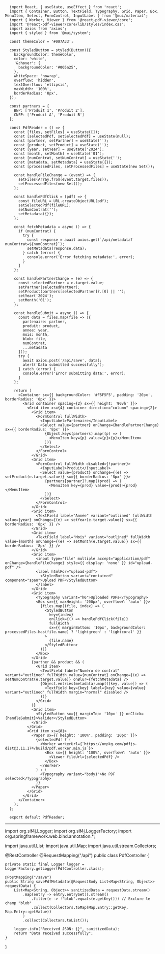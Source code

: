       import React, { useState, useEffect } from 'react';
      import { Container, Button, TextField, Typography, Grid, Paper, Box, MenuItem, Select, FormControl, InputLabel } from '@mui/material';
      import { Worker, Viewer } from '@react-pdf-viewer/core';
      import '@react-pdf-viewer/core/lib/styles/index.css';
      import axios from 'axios';
      import { styled } from '@mui/system';
      
      const themeColor = '#007A33';
      
      const StyledButton = styled(Button)({
        backgroundColor: themeColor,
        color: 'white',
        '&:hover': {
          backgroundColor: '#005a25',
        },
        whiteSpace: 'nowrap',
        overflow: 'hidden',
        textOverflow: 'ellipsis',
        maxWidth: '100%',
        borderRadius: '8px',
      });
      
      const partners = {
        BNP: ['Produit 1', 'Produit 2'],
        CNEP: ['Produit A', 'Produit B']
      };
      
      const PdfReader = () => {
        const [files, setFiles] = useState([]);
        const [selectedPdf, setSelectedPdf] = useState(null);
        const [partner, setPartner] = useState('');
        const [product, setProduct] = useState('');
        const [year, setYear] = useState('2024');
        const [month, setMonth] = useState('01');
        const [numContrat, setNumContrat] = useState('');
        const [metadata, setMetadata] = useState({});
        const [processedFiles, setProcessedFiles] = useState(new Set());
      
        const handleFileChange = (event) => {
          setFiles(Array.from(event.target.files));
          setProcessedFiles(new Set());
        };
      
        const handlePdfClick = (pdf) => {
          const fileURL = URL.createObjectURL(pdf);
          setSelectedPdf(fileURL);
          setNumContrat('');
          setMetadata({});
        };
      
        const fetchMetadata = async () => {
          if (numContrat) {
            try {
              const response = await axios.get(`/api/metadata?numContrat=${numContrat}`);
              setMetadata(response.data);
            } catch (error) {
              console.error('Error fetching metadata:', error);
            }
          }
        };
      
        const handlePartnerChange = (e) => {
          const selectedPartner = e.target.value;
          setPartner(selectedPartner);
          setProduct(partners[selectedPartner]?.[0] || '');
          setYear('2024');
          setMonth('01');
        };
      
        const handleSubmit = async () => {
          const data = files.map(file => ({
            partenaire: partner,
            produit: product,
            annee: year,
            mois: month,
            blob: file,
            numContrat,
            ...metadata
          }));
          try {
            await axios.post('/api/save', data);
            alert('Data submitted successfully');
          } catch (error) {
            console.error('Error submitting data:', error);
          }
        };
      
        return (
          <Container sx={{ backgroundColor: '#F5F5F5', padding: '20px', borderRadius: '8px' }}>
            <Grid container spacing={2} sx={{ height: '90vh' }}>
              <Grid item xs={4} container direction="column" spacing={2}>
                <Grid item>
                  <FormControl fullWidth>
                    <InputLabel>Partenaire</InputLabel>
                    <Select value={partner} onChange={handlePartnerChange} sx={{ borderRadius: '8px' }}>
                      {Object.keys(partners).map((p) => (
                        <MenuItem key={p} value={p}>{p}</MenuItem>
                      ))}
                    </Select>
                  </FormControl>
                </Grid>
                <Grid item>
                  <FormControl fullWidth disabled={!partner}>
                    <InputLabel>Produit</InputLabel>
                    <Select value={product} onChange={(e) => setProduct(e.target.value)} sx={{ borderRadius: '8px' }}>
                      {partners[partner]?.map((prod) => (
                        <MenuItem key={prod} value={prod}>{prod}</MenuItem>
                      ))}
                    </Select>
                  </FormControl>
                </Grid>
                <Grid item>
                  <TextField label="Année" variant="outlined" fullWidth value={year} onChange={(e) => setYear(e.target.value)} sx={{ borderRadius: '8px' }} />
                </Grid>
                <Grid item>
                  <TextField label="Mois" variant="outlined" fullWidth value={month} onChange={(e) => setMonth(e.target.value)} sx={{ borderRadius: '8px' }} />
                </Grid>
                <Grid item>
                  <input type="file" multiple accept="application/pdf" onChange={handleFileChange} style={{ display: 'none' }} id="upload-pdf" />
                  <label htmlFor="upload-pdf">
                    <StyledButton variant="contained" component="span">Upload PDF</StyledButton>
                  </label>
                </Grid>
                <Grid item>
                  <Typography variant="h6">Uploaded PDFs</Typography>
                  <Box sx={{ maxHeight: '200px', overflowY: 'auto' }}>
                    {files.map((file, index) => (
                      <StyledButton
                        key={index}
                        onClick={() => handlePdfClick(file)}
                        fullWidth
                        sx={{ marginBottom: '10px', backgroundColor: processedFiles.has(file.name) ? 'lightgreen' : 'lightcoral' }}
                      >
                        {file.name}
                      </StyledButton>
                    ))}
                  </Box>
                </Grid>
                {partner && product && (
                  <Grid item>
                    <TextField label="Numéro de contrat" variant="outlined" fullWidth value={numContrat} onChange={(e) => setNumContrat(e.target.value)} onBlur={fetchMetadata} />
                    {Object.entries(metadata).map(([key, value]) => (
                      <TextField key={key} label={key} value={value} variant="outlined" fullWidth margin="normal" disabled />
                    ))}
                  </Grid>
                )}
                <Grid item>
                  <StyledButton sx={{ marginTop: '10px' }} onClick={handleSubmit}>Valider</StyledButton>
                </Grid>
              </Grid>
              <Grid item xs={8}>
                <Paper sx={{ height: '100%', padding: '20px' }}>
                  {selectedPdf ? (
                    <Worker workerUrl={`https://unpkg.com/pdfjs-dist@3.11.174/build/pdf.worker.min.js`}>
                      <Box sx={{ height: '100%', overflowY: 'auto' }}>
                        <Viewer fileUrl={selectedPdf} />
                      </Box>
                    </Worker>
                  ) : (
                    <Typography variant="body1">No PDF selected</Typography>
                  )}
                </Paper>
              </Grid>
            </Grid>
          </Container>
        );
      };
      
      export default PdfReader;


-----------------------------------------------------------------------------------------------------

import org.slf4j.Logger;
import org.slf4j.LoggerFactory;
import org.springframework.web.bind.annotation.*;

import java.util.List;
import java.util.Map;
import java.util.stream.Collectors;

@RestController
@RequestMapping("/api")
public class PdfController {

    private static final Logger logger = LoggerFactory.getLogger(PdfController.class);

    @PostMapping("/save")
    public String savePdfMetadata(@RequestBody List<Map<String, Object>> requestData) {
        List<Map<String, Object>> sanitizedData = requestData.stream()
            .map(entry -> entry.entrySet().stream()
                .filter(e -> !"blob".equals(e.getKey())) // Exclure le champ "blob"
                .collect(Collectors.toMap(Map.Entry::getKey, Map.Entry::getValue))
            )
            .collect(Collectors.toList());

        logger.info("Received JSON: {}", sanitizedData);
        return "Data received successfully";
    }
}
